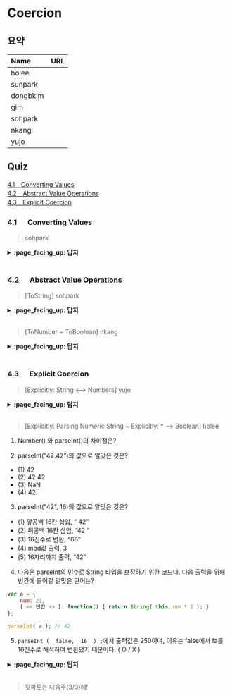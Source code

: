 # Coercion

## 요약
| Name | URL |
|:---|:---|
| holee |  |
| sunpark |  |
| dongbkim |  |
| gim |  |
| sohpark |  |
| nkang |  |
| yujo |  |

## Quiz

[4.1　Converting Values](#41---Converting-Values)<br>
[4.2　Abstract Value Operations](#42---Abstract-Value-Operations)<br>
[4.3　Explicit Coercion](#43---Explicit-Coercion)<br>

### 4.1 　  Converting Values

> sohpark

<details>
<summary> <b> :page_facing_up: 답지 </b>  </summary>
<div markdown="1">



</div>
</details>
<br>

### 4.2 　  Abstract Value Operations

> [ToString] sohpark

<details>
<summary> <b> :page_facing_up: 답지 </b>  </summary>
<div markdown="1">



</div>
</details>
<br>

> [ToNumber ~ ToBoolean] nkang

<details>
<summary> <b> :page_facing_up: 답지 </b>  </summary>
<div markdown="1">



</div>
</details>
<br>

### 4.3 　  Explicit Coercion

> [Explicitly: String <--> Numbers] yujo

<details>
<summary> <b> :page_facing_up: 답지 </b>  </summary>
<div markdown="1">



</div>
</details>
<br>

> [Explicitly: Parsing Numeric String ~ Explicitly: * --> Boolean] holee

1. Number() 와 parseInt()의 차이점은?  

2. parseInt("42.42”)의 값으로 알맞은 것은?  

- (1) 42  
- (2) 42.42  
- (3) NaN 
- (4) 42.  

3. parseInt("42", 16)의 값으로 알맞은 것은?  

- (1) 앞공백 16칸 삽입, “                42”   
- (2) 뒤공백 16칸 삽입, “42                “  
- (3) 16진수로 변환, “66”  
- (4) mod값 출력, 3  
- (5) 16자리까지 출력, “42”  

4. 다음은 parseInt의 인수로 String 타입을 보장하기 위한 코드다. 다음 출력을 위해 빈칸에 들어갈 알맞은 단어는?
 
```js
var a = {
	num: 21,
	[ << 빈칸 >> ]: function() { return String( this.num * 2 ); }
};

parseInt( a ); // 42
```

5. ```parseInt (  false,  16  ) ;```에서 출력값은 250이며, 이유는 false에서 fa를 16진수로 해석하여 변환됐기 때문이다. ( O / X )  

<details>
<summary> <b> :page_facing_up: 답지 </b>  </summary>
<div markdown="1">

1. Number() 와 parseInt()의 차이점은?  

Number는  하나라도 숫자가 아니면 NaN을 반환하지만 parseInt는 숫자가 아닐때까지 인식해서 숫자로 반환한다.  

2. parseInt("42.42”)의 값으로 알맞은 것은?  
- (1) 42  
- (2) 42.42  
- (3) NaN 
- (4) 42.  

답: 1

3. parseInt("42", 16)의 값으로 알맞은 것은?  
- (1) 앞공백 16칸 삽입, “                42”   
- (2) 뒤공백 16칸 삽입, “42                “  
- (3) 16진수로 변환, “66”  
- (4) mod값 출력, 3  
- (5) 16자리까지 출력, “42”  

답: 3

4. 다음 출력을 위해 빈칸에 들어갈 알맞은 단어는?
 
```js
var a = {
	num: 21,
	toString: function() { return String( this.num * 2 ); }
};

parseInt( a ); // 42
```

5. ```parseInt (  false,  16  ) ;```에서 출력값은 250이며, 이유는 false에서 fa를 16진수로 해석하여 변환됐기 때문이다. ( **O** / X ) 


</div>
</details>
<br>

> 뒷파트는 다음주(3/3)에! 

